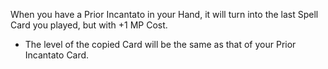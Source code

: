 When you have a Prior Incantato in your Hand, it will turn into the last Spell Card you played, but with +1 MP Cost.

- The level of the copied Card will be the same as that of your Prior Incantato Card.
